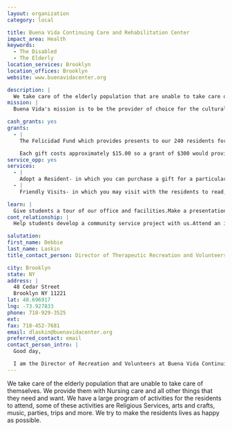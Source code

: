 ```yaml
---
layout: organization
category: local

title: Buena Vida Continuing Care and Rehabilitation Center
impact_area: Health
keywords: 
  - The Disabled
  - The Elderly
location_services: Brooklyn
location_offices: Brooklyn
website: www.buenavidacenter.org

description: |
  We take care of the elderly population that are unable to take care of themselves.  We provide them with Nursing care and all other things that they need and want.  We have a large program of activities for the residents to attend, some of these activities are Religious Services, arts and crafts, music, parties, trips and more.  We try to make the residents lives as happy as possible.
mission: |
  Buena Vida's mission is to be the provider of choice for the culturally diverse communities of Brooklyn and Queens, by providing outstanding long term and rehabilitative health care services in an environment that fosters cultural sensitivity.

cash_grants: yes
grants: 
  - |
    The Felicidad Fund which provides presents to our 240 residents for the Holiday Season.  (Christmas, Kwanzaa, Etc.)

    Each gift costs approximately $15.00 so a grant of $300 would provide a gift for 20 residents.
service_opp: yes
services: 
  - |
    Adopt a Resident- in which you can purchase a gift for a particular resident and help distribute the gifts with Santa on Christmas Day
  - |
    Friendly Visits- in which you may visit with the residents to read, talk, play table games or do crafts with the residents.

learn: |
  Give students a tour of our office and facilities.Make a presentation about our organization.Speak over the phone about our work.
cont_relationship: |
  Help students develop a community service project with us.Attend an in-school Check Award Assembly if we receive a grant.Help students tell local newspapers and media about their grant and/or project with us.Educate the school by leading a workshop.Collect pennies during the Penny Harvest next fall.

salutation: 
first_name: Debbie
last_name: Laskin
title_contact_person: Director of Therapeutic Recreation and Volunteers

city: Brooklyn
state: NY
address: |
  48 Cedar Street  
  Brooklyn NY 11221
lat: 40.696917
lng: -73.927833
phone: 718-929-3525
ext: 
fax: 718-452-7681
email: dlaskin@buenavidacenter.org
preferred_contact: email
contact_person_intro: |
  Good day,

  I am the Director of Recreation and Volunteers at Buena Vida Continuing Care and Rehabilitation Center.  I enjoy working with student volunteers because many of our residents really enjoy seeing and talking with young adults and  children.  Your visits brighten up their day and I love to see the smiles and happiness you bring!  Some of our residents miss their family when they are here and the families might not be able to visit as much as they would like to because of work and other obligations.  You provide the residents with an opportunity to be with young people and learn about what is going on in the community.  I am so grateful for all of the students who have visited here.  Some schools have brought cards, and presents, some have sung songs, and all have brought much joy and happiness with them.  I look forward to working with your school.
---
```

We take care of the elderly population that are unable to take care of themselves.  We provide them with Nursing care and all other things that they need and want.  We have a large program of activities for the residents to attend, some of these activities are Religious Services, arts and crafts, music, parties, trips and more.  We try to make the residents lives as happy as possible.